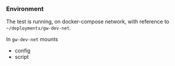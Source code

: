 ### Environment
The test is running, on docker-compose network, with reference to `~/deployments/gw-dev-net`.

In `gw-dev-net` mounts
- config
- script
